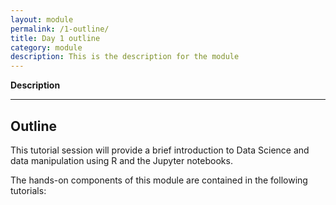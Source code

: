 ```yaml
---
layout: module
permalink: /1-outline/
title: Day 1 outline
category: module
description: This is the description for the module
---
```



**Description**

---

## Outline
This tutorial session will provide a brief introduction to Data Science and data manipulation using R and the Jupyter notebooks.

The hands-on components of this module are contained in the following tutorials:
